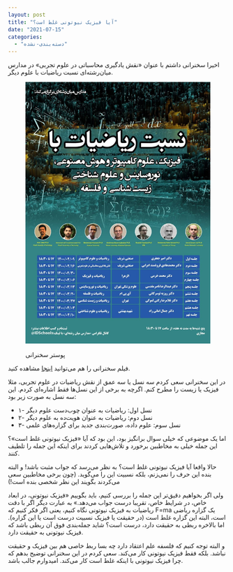 ```yaml
---
layout: post
title: "آیا فیزیک نیوتونی غلط است؟"
date: "2021-07-15"
categories: 
  - "دسته‌بندی-نشده"
---
```


اخیرا سخنرانی داشتم با عنوان «نقش یادگیری محاسباتی در علوم تجربی» در مدارس میان‌رشته‌ای نسبت ریاضیات با علوم دیگر.

<figure>

![](assets/images/1400-04-24-22.05.06.jpg)

<figcaption>

پوستر سخنرانی

</figcaption>

</figure>

فیلم سخنرانی را هم می‌توانید [اینجا](https://www.aparat.com/v/qwEVa) مشاهده کنید.

در این سخنرانی سعی کردم سه نسل یا سه عمق از نقش ریاضیات در علوم تجربی، مثلا فیزیک یا زیست را مطرح کنم. اگرچه به برخی از این نسل‌ها فقط اشاره‌ای کردم. این سه نسل به صورت زیر بود:

- ۱- نسل اول: ریاضیات به عنوان چوب‌دست علوم دیگر
- ۲- نسل دوم: ریاضیات به عنوان هویت‌ده به علوم دیگر
- ۳- نسل سوم: علوم داده، صورت‌بندی جدید برای گزاره‌های علمی

اما یک موضوعی که خیلی سوال برانگیز بود، این بود که آیا «فیزیک نیوتونی غلط است»؟ این جمله خیلی به مخاطبین برخورد و تلاش‌هایی کردند برای اینکه این جمله را تلطیف کنند.

حالا واقعا آیا فیزیک نیوتونی غلط است؟ به نظر می‌رسد که جواب مثبت باشد! و البته بنده این حرف را نمی‌زنم، بلکه نسبیت این را می‌گوید. (چون برخی مخاطبین سعی می‌کردند بگویند این نظر شخصی بنده است!)

ولی اگر بخواهیم دقیق‌تر این جمله را بررسی کنیم، باید بگوییم «فیزیک نیوتونی، در ابعاد خاص، در شرایط خاص، تقریبا درست جواب می‌دهد.» به عبارت دیگر اگر با دقت ریاضیات به فیزیک نیوتونی نگاه کنیم، یعنی اگر فکر کنیم که F=ma یک گزاره ریاضی است، البته این گزاره غلط است (در حقیقت یا فیزیک نسبیت درست است یا این گزاره). اما بالاخره ربطی به حقیقت دارد، درست است؟ شاید جمله‌بندی فوق آن ربطی باشد که فیزیک نیوتونی به حقیقت دارد.

و البته توجه کنیم که فلسفه علم اعتقاد دارد چه بسا ربط خاصی هم بین فیزیک و حقیقت نباشد. بلکه فقط فیزیک نیوتونی کار می‌کند. سعی کردم در این سخنرانی توضیح بدهم که چرا فیزیک نیوتونی با اینکه غلط است کار می‌کند. امیدوارم جالب باشد.
